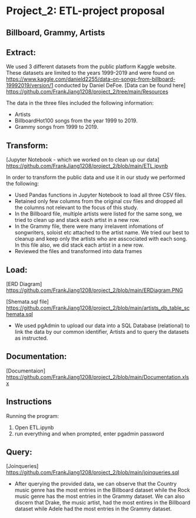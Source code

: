 # Project_2: ETL-project proposal

## Billboard, Grammy, Artists
## Extract: 

We used 3 different datasets from the public platform Kaggle website. These datasets are limited to the years 1999-2019 and were found on https://www.kaggle.com/danield2255/data-on-songs-from-billboard-19992019/version/1 conducted by Daniel DeFoe.
[Data can be found here] https://github.com/FrankJiang1208/project_2/tree/main/Resources 

The data in the three files included the following information:
* Artists
* BillboardHot100 songs from the year 1999 to 2019.
* Grammy songs from 1999 to 2019.

## Transform:


[Jupyter Notebook - which we worked on to clean up our data] https://github.com/FrankJiang1208/project_2/blob/main/ETL.ipynb

In order to transform the public data and use it in our study we performed the following:
* Used Pandas functions in Jupyter Notebook to load all three CSV files.
* Retained only few columns from the original csv files and dropped all the columns not relevant to the focus of this study.
* In the Billboard file, multiple artists were listed for the same song, we tried to clean up and stack each artist in a new row. 
* In the Grammy file, there were many irrelavent infomations of songwriters, soloist  etc attached to the artist name. We tried our best to cleanup and keep only the artists who are asscociated with each song. In this file also, we did stack each artist in a new row.
* Reviewed the files and transformed into data frames

## Load:


[ERD Diagram] https://github.com/FrankJiang1208/project_2/blob/main/ERDiagram.PNG

[Shemata.sql file] https://github.com/FrankJiang1208/project_2/blob/main/artists_db_table_schemata.sql

* We used pgAdmin to upload our data into a SQL Database (relational) to link the data by our common identifier, Artists and to query the datasets as instructed.

## Documentation:
[Documentaion] https://github.com/FrankJiang1208/project_2/blob/main/Documentation.xlsx

## Instructions
Running the program:

1. Open ETL.ipynb
2. run everything and when prompted, enter pgadmin password


## Query: 

[Joinqueries] https://github.com/FrankJiang1208/project_2/blob/main/joinqueries.sql

* After querying the provided data, we can observe that the Country music genre has the most entries in the Billboard dataset while the Rock music genre has the most entries in the Grammy dataset. We can also discern that Drake, the music artist, had the most entires in the Billboard dataset while Adele had the most entries in the Grammy dataset.




    
    




